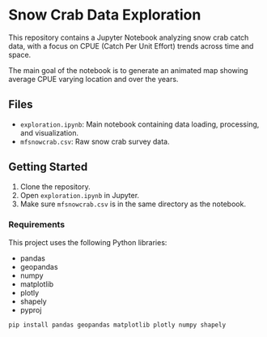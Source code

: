 # Snow Crab Data Exploration

This repository contains a Jupyter Notebook analyzing snow crab catch data, with a focus on CPUE (Catch Per Unit Effort) trends across time and space.

The main goal of the notebook is to generate an animated map showing average CPUE varying location and over the years.

## Files

- `exploration.ipynb`: Main notebook containing data loading, processing, and visualization.
- `mfsnowcrab.csv`: Raw snow crab survey data.

## Getting Started

1. Clone the repository.
2. Open `exploration.ipynb` in Jupyter.
3. Make sure `mfsnowcrab.csv` is in the same directory as the notebook.

### Requirements

This project uses the following Python libraries:

- pandas
- geopandas
- numpy
- matplotlib
- plotly
- shapely
- pyproj
  
```bash
pip install pandas geopandas matplotlib plotly numpy shapely
